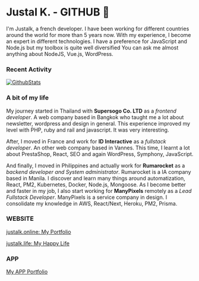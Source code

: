 # Justal K. - GITHUB 👋

I'm Justalk, a french developer. I have been working for different countries around the world for more than 5 years now. With my experience, I become an expert in different technologies. I have a preference for JavaScript and Node.js but my toolbox is quite well diversified You can ask me almost anything about NodeJS, Vue.js, WordPress.

### Recent Activity

[![GithubStats](https://github-readme-stats.vercel.app/api?username=justalk&show_icons=true&title_color=FFF&text_color=FFF&icon_color=000&bg_color=15,eb703f,fcd116,eb843f)](https://github.com/justalk)

### A bit of my life

My journey started in Thailand with **Supersogo Co. LTD**  as a *frontend developer*. A web company based in Bangkok who taught me a lot about newsletter, wordpress and design in general. This experience improved my level with PHP, ruby and rail and javascript. It was very interesting. 

After, I moved in France and work for **ID Interactive** as a *fullstack developer*. An other web company based in Vannes. This time, I learnt a lot about PrestaShop, React, SEO and again WordPress, Symphony, JavaScript. 

And finally, I moved in Philippines and actually work for **Rumarocket** as a *backend developer and System administrator*. Rumarocket is a IA company based in Manila. I discover and learn many things around automatization, React, PM2, Kubernetes, Docker, Node.js, Mongoose.
As I become better and faster in my job, I also start working for **ManyPixels** remotely as a *Lead Fullstack Developer*. ManyPixels is a service company in design. I consolidate my knowledge in AWS, React/Next, Heroku, PM2, Prisma.  

### WEBSITE

[justalk.online: My Portfolio](https://justalk.online/ "My Portfolio")

[justalk.life: My Happy Life](https://justalk.online/ "My Life")

### APP

[My APP Portfolio](https://play.google.com/store/apps/details?id=com.justalk.portfolio)
